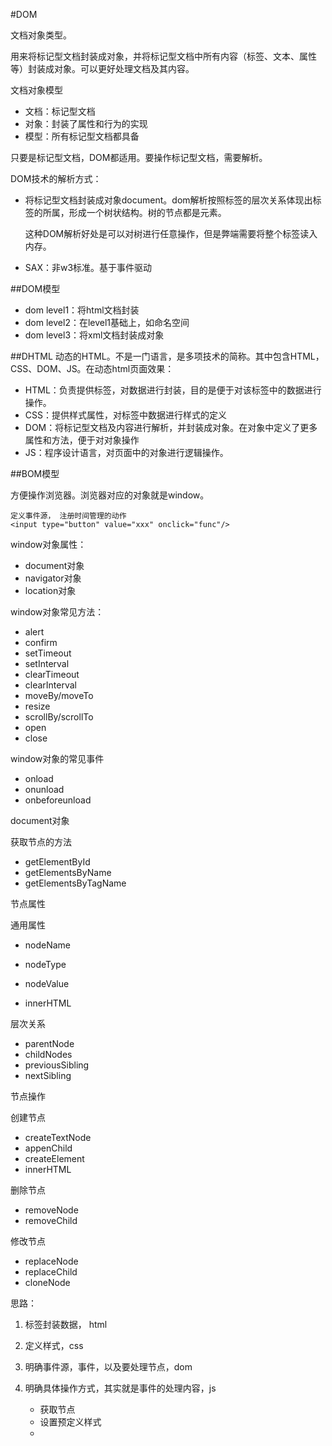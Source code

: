 #DOM

文档对象类型。

用来将标记型文档封装成对象，并将标记型文档中所有内容（标签、文本、属性等）封装成对象。可以更好处理文档及其内容。

文档对象模型

* 文档：标记型文档
* 对象：封装了属性和行为的实现
* 模型：所有标记型文档都具备

只要是标记型文档，DOM都适用。要操作标记型文档，需要解析。

DOM技术的解析方式：

* 将标记型文档封装成对象document。dom解析按照标签的层次关系体现出标签的所属，形成一个树状结构。树的节点都是元素。

	这种DOM解析好处是可以对树进行任意操作，但是弊端需要将整个标签读入内存。

* SAX：非w3标准。基于事件驱动

##DOM模型
* dom level1：将html文档封装
* dom level2：在level1基础上，如命名空间
* dom level3：将xml文档封装成对象

##DHTML
动态的HTML。不是一门语言，是多项技术的简称。其中包含HTML，CSS、DOM、JS。在动态html页面效果：

* HTML：负责提供标签，对数据进行封装，目的是便于对该标签中的数据进行操作。
* CSS：提供样式属性，对标签中数据进行样式的定义
* DOM：将标记型文档及内容进行解析，并封装成对象。在对象中定义了更多属性和方法，便于对对象操作
* JS：程序设计语言，对页面中的对象进行逻辑操作。

##BOM模型

方便操作浏览器。浏览器对应的对象就是window。

	定义事件源， 注册时间管理的动作
	<input type="button" value="xxx" onclick="func"/>
	
window对象属性：

* document对象
* navigator对象
* location对象

window对象常见方法：

* alert
* confirm
* setTimeout
* setInterval
* clearTimeout
* clearInterval
* moveBy/moveTo
* resize
* scrollBy/scrollTo
* open
* close

window对象的常见事件

* onload
* onunload
* onbeforeunload


document对象

获取节点的方法

* getElementById
* getElementsByName
* getElementsByTagName

节点属性

通用属性

* nodeName
* nodeType
* nodeValue

* innerHTML

层次关系

* parentNode
* childNodes
* previousSibling
* nextSibling

节点操作

创建节点

* createTextNode
* appenChild
* createElement
* innerHTML

删除节点

* removeNode
* removeChild

修改节点

* replaceNode
* replaceChild
* cloneNode

思路：

1. 标签封装数据， html
2. 定义样式，css
3. 明确事件源，事件，以及要处理节点，dom
4. 明确具体操作方式，其实就是事件的处理内容，js

	* 获取节点
	* 设置预定义样式
	* 


















